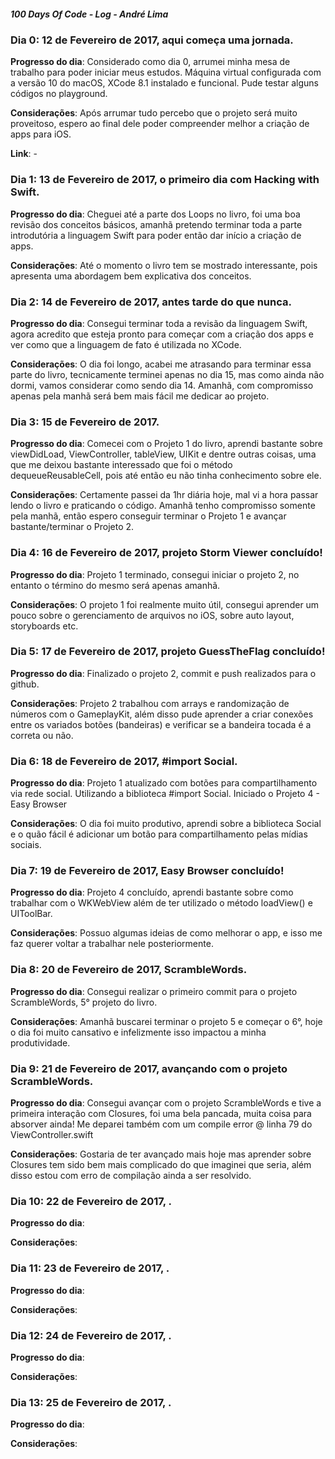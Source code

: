 ##### 100 Days Of Code - Log - André Lima

### Dia 0: 12 de Fevereiro de 2017, aqui começa uma jornada.

**Progresso do dia**: Considerado como dia 0, arrumei minha mesa de trabalho para poder iniciar meus estudos. Máquina virtual configurada com a versão 10 do macOS, XCode 8.1 instalado e funcional. Pude testar alguns códigos no playground.

**Considerações**: Após arrumar tudo percebo que o projeto será muito proveitoso, espero ao final dele poder compreender melhor a criação de apps para iOS.

**Link**: -

### Dia 1: 13 de Fevereiro de 2017, o primeiro dia com Hacking with Swift.

**Progresso do dia**: Cheguei até a parte dos Loops no livro, foi uma boa revisão dos conceitos básicos, amanhã pretendo terminar toda a parte introdutória a linguagem Swift para poder então dar início a criação de apps.

**Considerações**: Até o momento o livro tem se mostrado interessante, pois apresenta uma abordagem bem explicativa dos conceitos.


### Dia 2: 14 de Fevereiro de 2017, antes tarde do que nunca.

**Progresso do dia**: Consegui terminar toda a revisão da linguagem Swift, agora acredito que esteja pronto para começar com a criação dos apps e ver como que a linguagem de fato é utilizada no XCode.

**Considerações**: O dia foi longo, acabei me atrasando para terminar essa parte do livro, tecnicamente terminei apenas no dia 15, mas como ainda não dormi, vamos considerar como sendo dia 14. Amanhã, com compromisso apenas pela manhã será bem mais fácil me dedicar ao projeto.

### Dia 3: 15 de Fevereiro de 2017.

**Progresso do dia**: Comecei com o Projeto 1 do livro, aprendi bastante sobre viewDidLoad, ViewController, tableView, UIKit e dentre outras coisas, uma que me deixou bastante interessado que foi o método dequeueReusableCell, pois até então eu não tinha conhecimento sobre ele.

**Considerações**: Certamente passei da 1hr diária hoje, mal vi a hora passar lendo o livro e praticando o código. Amanhã tenho compromisso somente pela manhã, então espero conseguir terminar o Projeto 1 e avançar bastante/terminar o Projeto 2.

### Dia 4: 16 de Fevereiro de 2017, projeto Storm Viewer concluído!

**Progresso do dia**: Projeto 1 terminado, consegui iniciar o projeto 2, no entanto o término do mesmo será apenas amanhã.

**Considerações**: O projeto 1 foi realmente muito útil, consegui aprender um pouco sobre o gerenciamento de arquivos no iOS, sobre auto layout, storyboards etc. 

### Dia 5: 17 de Fevereiro de 2017, projeto GuessTheFlag concluído!

**Progresso do dia**: Finalizado o projeto 2, commit e push realizados para o github.

**Considerações**: Projeto 2 trabalhou com arrays e randomização de números com o GameplayKit, além disso pude aprender a criar conexões entre os variados botões (bandeiras) e verificar se a bandeira tocada é a correta ou não.

### Dia 6: 18 de Fevereiro de 2017, #import Social.

**Progresso do dia**: Projeto 1 atualizado com botões para compartilhamento via rede social. Utilizando a biblioteca #import Social. Iniciado o Projeto 4 - Easy Browser

**Considerações**: O dia foi muito produtivo, aprendi sobre a biblioteca Social e o quão fácil é adicionar um botão para compartilhamento pelas mídias sociais.

### Dia 7: 19 de Fevereiro de 2017, Easy Browser concluído!

**Progresso do dia**: Projeto 4 concluído, aprendi bastante sobre como trabalhar com o WKWebView além de ter utilizado o método loadView() e UIToolBar.

**Considerações**: Possuo algumas ideias de como melhorar o app, e isso me faz querer voltar a trabalhar nele posteriormente.

### Dia 8: 20 de Fevereiro de 2017, ScrambleWords.

**Progresso do dia**: Consegui realizar o primeiro commit para o projeto ScrambleWords, 5° projeto do livro.

**Considerações**: Amanhã buscarei terminar o projeto 5 e começar o 6°, hoje o dia foi muito cansativo e infelizmente isso impactou a minha produtividade.

### Dia 9: 21 de Fevereiro de 2017, avançando com o projeto ScrambleWords.

**Progresso do dia**: Consegui avançar com o projeto ScrambleWords e tive a primeira interação com Closures, foi uma bela pancada, muita coisa para absorver ainda! Me deparei também com um compile error @ linha 79 do ViewController.swift

**Considerações**: Gostaria de ter avançado mais hoje mas aprender sobre Closures tem sido bem mais complicado do que imaginei que seria, além disso estou com erro de compilação ainda a ser resolvido.

### Dia 10: 22 de Fevereiro de 2017,  .

**Progresso do dia**:

**Considerações**:

### Dia 11: 23 de Fevereiro de 2017,  .

**Progresso do dia**:

**Considerações**:

### Dia 12: 24 de Fevereiro de 2017,  .

**Progresso do dia**:

**Considerações**:

### Dia 13: 25 de Fevereiro de 2017,  .

**Progresso do dia**:

**Considerações**:
